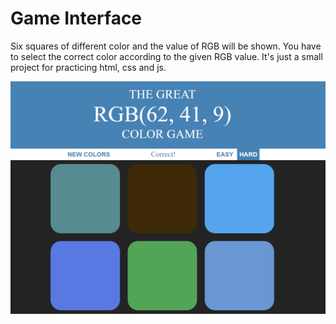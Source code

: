 # Game Interface

Six squares of different color and the value of RGB will be shown. You have to select the correct color according to the given RGB value. It's just a small project for practicing html, css and js.

![Alt text](https://github.com/mengxl98/Color-Game/blob/master/Demo/initial.png)
